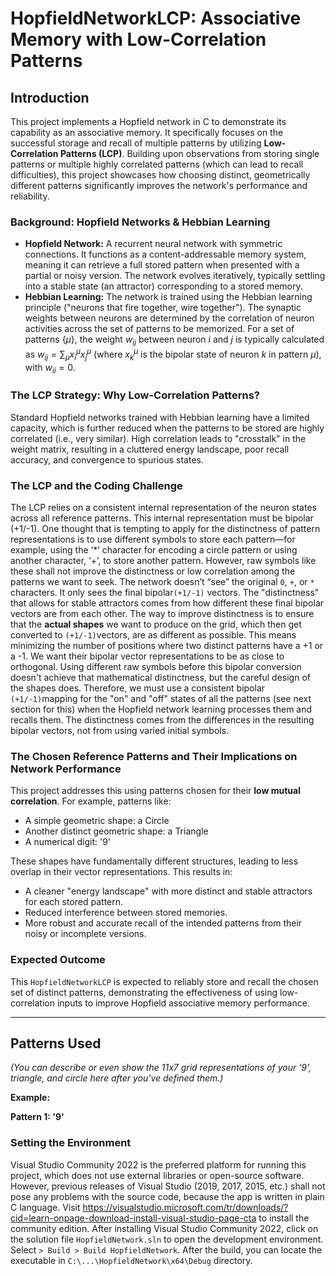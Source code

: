 # HopfieldNetworkLCP: Associative Memory with Low-Correlation Patterns

## Introduction
This project implements a Hopfield network in C to demonstrate its capability as an associative memory. It specifically focuses on the successful storage and recall of multiple patterns by utilizing **Low-Correlation Patterns (LCP)**.
Building upon observations from storing single patterns or multiple highly correlated patterns (which can lead to recall difficulties), this project showcases how choosing distinct, geometrically different patterns significantly improves the network's performance and reliability.
### Background: Hopfield Networks & Hebbian Learning
* **Hopfield Network:** A recurrent neural network with symmetric connections. It functions as a content-addressable memory system, meaning it can retrieve a full stored pattern when presented with a partial or noisy version. The network evolves iteratively, typically settling into a stable state (an attractor) corresponding to a stored memory.
* **Hebbian Learning:** The network is trained using the Hebbian learning principle ("neurons that fire together, wire together"). The synaptic weights between neurons are determined by the correlation of neuron activities across the set of patterns to be memorized. 
For a set of patterns $\{\mu\}$, the weight $w_{ij}$ between neuron $i$ and $j$ is typically calculated as $w_{ij} = \sum_{\mu} x_i^{\mu} x_j^{\mu}$ (where $x_k^{\mu}$ is the bipolar state of neuron $k$ in pattern $\mu$), with $w_{ii}=0$.

### The LCP Strategy: Why Low-Correlation Patterns?
Standard Hopfield networks trained with Hebbian learning have a limited capacity, which is further reduced when the patterns to be stored are highly correlated (i.e., very similar). High correlation leads to "crosstalk" in the weight matrix, resulting in a cluttered energy landscape, poor recall accuracy, and convergence to spurious states.

### The LCP and the Coding Challenge
The LCP relies on a consistent internal representation of the neuron states across all reference patterns. This internal representation must be bipolar (+1/-1). 
One thought that is tempting to apply for the distinctness of pattern representations is to use different symbols to store each pattern—for example, using the ‘*’ character for encoding a circle pattern or using another character, ‘+’, to store another pattern. However, raw symbols like these shall not improve the distinctness or low correlation among the patterns we want to seek. The network doesn’t “see” the original `0`, `+`, or `*` characters. It only sees the final bipolar`(+1/-1)` vectors. The "distinctness" that allows for stable attractors comes from how different these final bipolar vectors are from each other.
The way to improve distinctness is to ensure that the **actual shapes** we want to produce on the grid, which then get converted to `(+1/-1)`vectors, are as different as possible. This means minimizing the number of positions where two distinct patterns have a +1 or a -1. We want their bipolar vector representations to be as close to orthogonal. Using different raw symbols before this bipolar conversion doesn't achieve that mathematical distinctness, but the careful design of the shapes does. Therefore, we must use a consistent bipolar `(+1/-1)`mapping for the "on" and "off" states of all the patterns (see next section for this) when the Hopfield network learning processes them and recalls them. The distinctness comes from the differences in the resulting bipolar vectors, not from using varied initial symbols.


### The Chosen Reference Patterns and Their Implications on Network Performance 
This project addresses this using patterns chosen for their **low mutual correlation**. For example, patterns like:
* A simple geometric shape: a Circle
* Another distinct geometric shape: a Triangle
* A numerical digit: '9'

These shapes have fundamentally different structures, leading to less overlap in their vector representations. This results in:
* A cleaner "energy landscape" with more distinct and stable attractors for each stored pattern.
* Reduced interference between stored memories.
* More robust and accurate recall of the intended patterns from their noisy or incomplete versions.

### Expected Outcome

This `HopfieldNetworkLCP` is expected to reliably store and recall the chosen set of distinct patterns, demonstrating the effectiveness of using low-correlation inputs to improve Hopfield associative memory performance.

---

## Patterns Used

*(You can describe or even show the 11x7 grid representations of your '9', triangle, and circle here after you've defined them.)*

**Example:**

**Pattern 1: '9'** 

### Setting the Environment
Visual Studio Community 2022 is the preferred platform for running this project, which does not use external libraries or open-source software. However, previous releases of Visual Studio (2019, 2017, 2015, etc.) shall not pose any problems with the source code, because the app is written in plain C language.
 Visit https://visualstudio.microsoft.com/tr/downloads/?cid=learn-onpage-download-install-visual-studio-page-cta to install the community edition.
After installing Visual Studio Community 2022, click on the solution file `HopfieldNetwork.sln` to open the development environment. 
Select `> Build > Build HopfieldNetwork`. After the build, you can locate the executable in `C:\...\HopfieldNetwork\x64\Debug` directory.
